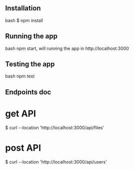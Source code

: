## Installation

bash
$ npm install

## Running the app

bash npm start, will running the app in http://localhost:3000

## Testing the app

bash npm test

## Endpoints doc
# get API
$ curl --location 'http://localhost:3000/api/files'

# post API
$ curl --location 'http://localhost:3000/api/users'
